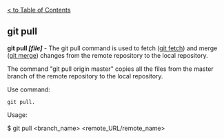 [< to Table of Contents](./readme.md)

## git pull

**git pull *[file]*** - The git pull command is used to fetch  ([git fetch](./fetch.md))  and merge ([git merge](./merge.md)) changes from the remote repository to the local repository.



The command "git pull origin master" copies all the files from the master branch of the remote repository to the local repository.

Use command:
```bash=
git pull.
```

Usage:

$ git pull <branch_name> <remote_URL/remote_name>
